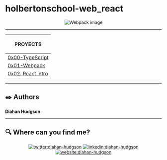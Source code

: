# holbertonschool-web_react

<p align="center">
    <img src="https://images.ctfassets.net/51xdmtqw3t2p/2w0H06U9MYaJNsonXhyD3I/0cd72a4b4e01460bcd7145e984b05c38/Portada_react.jpg?w=1280&q=50" alt="Webpack image">
</p>

***

| <p align="center">PROYECTS</p>  |
|---|
| [0x00-TypeScript](https://github.com/Caroll1889/holbertonschool-web_react/tree/master/0x00-TypeScript) | |
| [0x01-Webpack](https://github.com/Caroll1889/holbertonschool-web_react/tree/master/0x01-Webpack) | |
| [0x02. React intro](https://github.com/Caroll1889/holbertonschool-web_react/tree/master/0x02-react_intro) | |


***

## :black_nib: Authors 

**Diahan Hudgson** 

***

## :mag: Where can you find me?

<p align="center">
<a href="https://twitter.com/diacaroll" target="_blank">
    <img src="https://img.icons8.com/bubbles/100/000000/twitter.png"/ alt="twitter:diahan-hudgson"></a>
<a href="https://www.linkedin.com/in/diahan-hudgson/" target="_blank">
    <img src="https://img.icons8.com/bubbles/100/000000/linkedin.png"/ alt="linkedin:diahan-hudgson"></a>
<a href="https://diahancaroll.vercel.app/" target="_blank">    
    <img src="https://img.icons8.com/bubbles/100/000000/web.png"/ alt="website:diahan-hudgson"></a>
</p>
